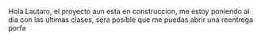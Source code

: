 Hola Lautaro, el proyecto aun esta en construccion, me estoy poniendo al dia con las ultimas clases, sera posible que me puedas abrir una reentrega porfa
